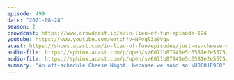 ```yaml
---
episode: 499
date: "2021-08-24"
season: 2
crowdcast: https://www.crowdcast.io/e/in-lieu-of-fun-episode-124
youtube: https://www.youtube.com/watch?v=NPvql3a9Vgw
acast: https://shows.acast.com/in-lieu-of-fun/episodes/just-us-cheese-night
audio-file: https://sphinx.acast.com/p/open/s/6071b87945e5c6581e2e5575/e/60feb837be058f001b47cfff/media.mp3
audio-file: https://sphinx.acast.com/p/open/s/6071b87945e5c6581e2e5575/e/61259dd5e23d630012d6f6aa/media.mp3
summary: "An off-schedule Cheese Night, because we said so \U0001F9C0"
---
```

